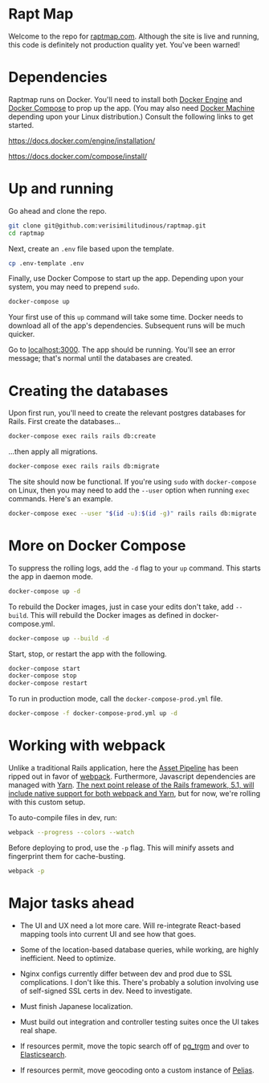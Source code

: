 # Rapt Map

Welcome to the repo for [raptmap.com](https://raptmap.com "Rapt Map"). Although the site is live and running, this code is definitely not production quality yet. You've been warned!

# Dependencies

Raptmap runs on Docker. You'll need to install both [Docker Engine](https://docs.docker.com/engine/) and [Docker Compose](https://docs.docker.com/compose/) to prop up the app. (You may also need [Docker Machine](https://docs.docker.com/machine/) depending upon your Linux distribution.) Consult the following links to get started.

https://docs.docker.com/engine/installation/

https://docs.docker.com/compose/install/

# Up and running

Go ahead and clone the repo.

```bash
git clone git@github.com:verisimilitudinous/raptmap.git
cd raptmap
```

Next, create an `.env` file based upon the template.

```bash
cp .env-template .env
```

Finally, use Docker Compose to start up the app. Depending upon your system, you may need to prepend `sudo`.

```bash
docker-compose up
```

Your first use of this `up` command will take some time. Docker needs to download all of the app's dependencies. Subsequent runs will be much quicker.

Go to [localhost:3000](http://localhost:3000). The app should be running. You'll see an error message; that's normal until the databases are created.

# Creating the databases

Upon first run, you'll need to create the relevant postgres databases for Rails. First create the databases...

```bash
docker-compose exec rails rails db:create
```

...then apply all migrations.

```bash
docker-compose exec rails rails db:migrate
```

The site should now be functional. If you're using `sudo` with `docker-compose` on Linux, then you may need to add the `--user` option when running `exec` commands. Here's an example.

```bash
docker-compose exec --user "$(id -u):$(id -g)" rails rails db:migrate
```

# More on Docker Compose

To suppress the rolling logs, add the `-d` flag to your `up` command. This starts the app in daemon mode.

```bash
docker-compose up -d
```

To rebuild the Docker images, just in case your edits don't take, add `--build`. This will rebuild the Docker images as defined in docker-compose.yml.

```bash
docker-compose up --build -d
```

Start, stop, or restart the app with the following.

```bash
docker-compose start
docker-compose stop
docker-compose restart
```

To run in production mode, call the `docker-compose-prod.yml` file.

```bash
docker-compose -f docker-compose-prod.yml up -d
```

# Working with webpack

Unlike a traditional Rails application, here the [Asset Pipeline](http://guides.rubyonrails.org/asset_pipeline.html) has been ripped out in favor of [webpack](https://webpack.github.io). Furthermore, Javascript dependencies are managed with [Yarn](https://yarnpkg.com/en/). [The next point release of the Rails framework, 5.1, will include native support for both webpack and Yarn](https://github.com/rails/webpacker), but for now, we're rolling with this custom setup.

To auto-compile files in dev, run:

```bash
webpack --progress --colors --watch
```

Before deploying to prod, use the `-p` flag. This will minify assets and fingerprint them for cache-busting.

```bash
webpack -p
```

# Major tasks ahead

* The UI and UX need a lot more care. Will re-integrate React-based mapping tools into current UI and see how that goes.

* Some of the location-based database queries, while working, are highly inefficient. Need to optimize.

* Nginx configs currently differ between dev and prod due to SSL complications. I don't like this. There's probably a solution involving use of self-signed SSL certs in dev. Need to investigate.

* Must finish Japanese localization.

* Must build out integration and controller testing suites once the UI takes real shape.

* If resources permit, move the topic search off of [pg_trgm](https://www.postgresql.org/docs/9.6/static/pgtrgm.html) and over to [Elasticsearch](https://github.com/elastic/elasticsearch).

* If resources permit, move geocoding onto a custom instance of [Pelias](http://pelias.io).
